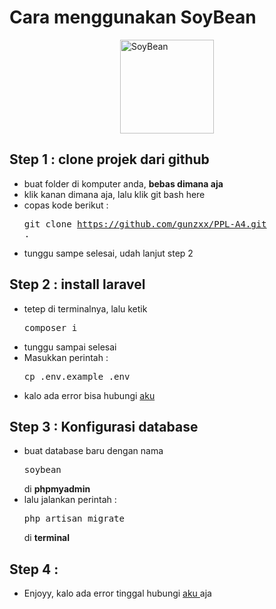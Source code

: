 <h1>Cara menggunakan SoyBean</h1>
<div style="width:100%; display:flex; justify-content:center;">
    <img src="https://cdn-icons-png.flaticon.com/512/3988/3988187.png" title="SoyBean" width="150">
</div>

## Step 1 : clone projek dari github
- buat folder di komputer anda, <strong>bebas dimana aja</strong>
- klik kanan dimana aja, lalu klik git bash here
- copas kode berikut :  <pre>git clone https://github.com/gunzxx/PPL-A4.git .</pre>
- tunggu sampe selesai, udah lanjut step 2

## Step 2 : install laravel
- tetep di terminalnya, lalu ketik <pre>composer i</pre>
- tunggu sampai selesai
- Masukkan perintah : <pre>cp .env.example .env</pre>
- kalo ada error bisa hubungi <a href="https://wa.me/+62895370015252" target="_blank"> aku </a>

## Step 3 : Konfigurasi database
- buat database baru dengan nama <pre>soybean</pre> di <strong>phpmyadmin</strong>
- lalu jalankan perintah : <pre>php artisan migrate</pre> di <strong>terminal</strong>
## Step 4 :
- Enjoyy, kalo ada error tinggal hubungi <a href="https://wa.me/+62895370015252" target="_blank"> aku </a> aja

